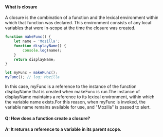  #### What is **closure**
 A closure is the combination of a function and the lexical environment within which that function was declared. This environment consists of any local variables that were in-scope at the time the closure was created.
```js
function makeFunc() {
    let name = 'Mozilla';
    function displayName() {
        console.log(name);
    }
    return displayName;
}

let myFunc = makeFunc();
myFunc(); // log: Mozilla
```

In this case, myFunc is a reference to the instance of the function displayName that is created when makeFunc is run.The instance of displayName maintains a reference to its lexical environment, within which the variable name exists.For this reason, when myFunc is invoked, the variable name remains available for use, and "Mozilla" is passed to alert.

#### Q: How does a function create a closure?
#### A: It returns a reference to a variable in its parent scope.